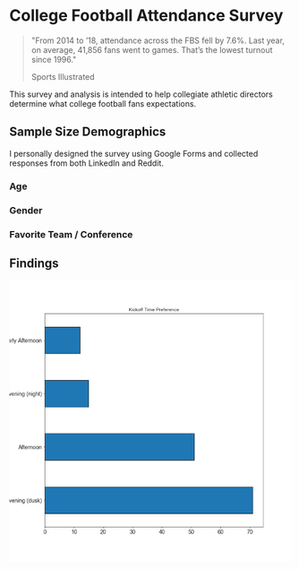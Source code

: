 # College Football Attendance Survey

> "From 2014 to ’18, attendance across the FBS fell by 7.6%. Last year, on average, 41,856 fans went to games. That’s the 
> lowest turnout since 1996."
>
> Sports Illustrated

This survey and analysis is intended to help collegiate athletic directors determine what college football fans expectations.

## Sample Size Demographics
I personally designed the survey using Google Forms and collected responses from both LinkedIn and Reddit.

### Age

### Gender

### Favorite Team / Conference




## Findings
![Test Image 1](images/kickoff.png)
